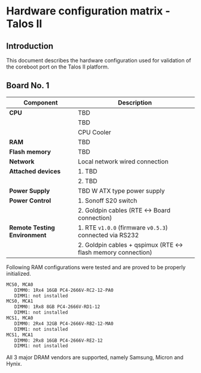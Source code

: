 # Hardware configuration matrix - Talos II

## Introduction

This document describes the hardware configuration used for validation of the
coreboot port on the Talos II platform.

## Board No. 1

| Component                      | Description                                                   |
|--------------------------------|---------------------------------------------------------------|
| **CPU**                        | TBD                                                           |
|                                | TBD                                                           |
|                                | CPU Cooler                                                    |
| **RAM**                        | TBD                                                           |
| **Flash memory**               | TBD                                                           |
| **Network**                    | Local network wired connection                                |
| **Attached devices**           | 1. TBD                                                        |
|                                | 2. TBD                                                        |
| **Power Supply**               | TBD W ATX type power supply                                   |
| **Power Control**              | 1. Sonoff S20 switch                                          |
|                                | 2. Goldpin cables (RTE <-> Board connection)                  |
| **Remote Testing Environment** | 1. RTE `v1.0.0` (firmware `v0.5.3`) connected via RS232       |
|                                | 2. Goldpin cables + qspimux (RTE <-> flash memory connection) |

Following RAM configurations were tested and are proved to be properly
initialized.

```bash
MCS0, MCA0
   DIMM0: 1Rx4 16GB PC4-2666V-RC2-12-PA0
   DIMM1: not installed
MCS0, MCA1
   DIMM0: 1Rx8 8GB PC4-2666V-RD1-12
   DIMM1: not installed
MCS1, MCA0
   DIMM0: 2Rx4 32GB PC4-2666V-RB2-12-MA0
   DIMM1: not installed
MCS1, MCA1
   DIMM0: 2Rx8 16GB PC4-2666V-RE2-12
   DIMM1: not installed
```

All 3 major DRAM vendors are supported, namely Samsung, Micron and Hynix.
